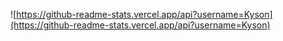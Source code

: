 ![https://github-readme-stats.vercel.app/api?username=Kyson](https://github-readme-stats.vercel.app/api?username=Kyson)
